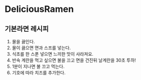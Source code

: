 # DeliciousRamen
## 기본라면 레시피
1. 물을 끓인다.
1. 물이 끓으면 면과 스프를 넣는다.
1. 식초를 한 스푼 넣으면 느끼한 맛이 사라져요.
1. 반숙 계란을 먹고 싶으면 불을 끄고 면을 건진뒤 날계란을 30초 투하!
1. 1분이 지나면 불 끄고 먹는다.
1. 기호에 따라 치즈를 추가한다.
